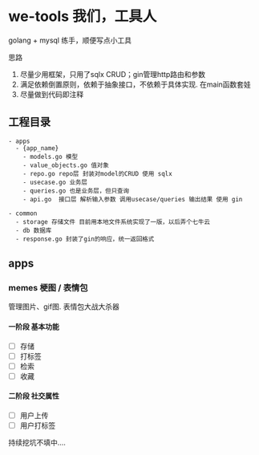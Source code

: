 # we-tools 我们，工具人
golang + mysql 练手，顺便写点小工具

思路
1. 尽量少用框架，只用了sqlx CRUD；gin管理http路由和参数
2. 满足依赖倒置原则，依赖于抽象接口，不依赖于具体实现. 在main函数套娃
3. 尽量做到代码即注释

## 工程目录
```
- apps
  - {app_name}
    - models.go 模型
    - value_objects.go 值对象
    - repo.go repo层 封装对model的CRUD 使用 sqlx
    - usecase.go 业务层
    - queries.go 也是业务层，但只查询
    - api.go  接口层 解析输入参数 调用usecase/queries 输出结果 使用 gin
 
- common
  - storage 存储文件 目前用本地文件系统实现了一版，以后弄个七牛云
  - db 数据库
  - response.go 封装了gin的响应，统一返回格式
```


## apps

### memes 梗图 / 表情包
管理图片、gif图. 表情包大战大杀器

#### 一阶段 基本功能
- [ ] 存储
- [ ] 打标签
- [ ] 检索
- [ ] 收藏

#### 二阶段 社交属性
- [ ] 用户上传
- [ ] 用户打标签

持续挖坑不填中....